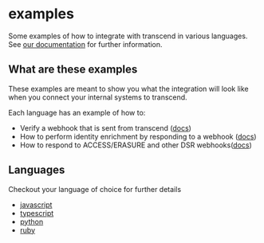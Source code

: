 # examples

Some examples of how to integrate with transcend in various languages. See [our documentation](https://docs.transcend.io/) for further information.

## What are these examples

These examples are meant to show you what the integration will look like when you connect your internal systems to transcend.

Each language has an example of how to:

- Verify a webhook that is sent from transcend ([docs](https://docs.transcend.io/docs/receiving-webhooks))
- How to perform identity enrichment by responding to a webhook ([docs](https://docs.transcend.io/docs/identity-enrichment))
- How to respond to ACCESS/ERASURE and other DSR webhooks([docs](https://docs.transcend.io/docs/responding-to-dsrs))

## Languages

Checkout your language of choice for further details

- [javascript](./javascript)
- [typescript](./typescript)
- [python](./python)
- [ruby](./ruby)

